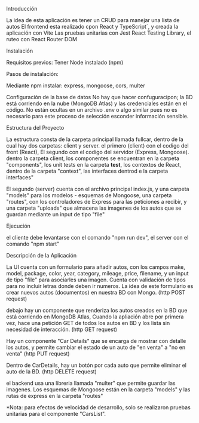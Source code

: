 Introducción

La idea de esta aplicación es tener un CRUD para manejar una lista de autos
El frontend esta realizado cpon React y TypeScript´, y creada la aplicación con Vite
Las pruebas unitarias con Jest React Testing Library,
el ruteo con React Router DOM

Instalación

Requisitos previos: Tener Node instalado (npm)

Pasos de instalación:

Mediante npm instalar: express, mongoose, cors, multer

Configuración de la base de datos
No hay que hacer confuguracipon; la BD está corriendo en la nube (MongoDB Atlas) y las credenciales están en el código. No están ocultas en un archivo .env o algo similar
pues no es necesario para este proceso de selección esconder información sensible.

Estructura del Proyecto

La estructura consta de la carpeta principal llamada fullcar, dentro de la cual hay dos carpetas: client y server. el primero (client) con el codigo del front (React), El segundo con el codigo del servidor (Express, Mongoose).
dentro la carpeta client, los componentes se encuentran en la carpeta "components", los unit tests en la carpeta __test__, los contextos de React, dentro de la carpeta "context", las interfaces dentrod e la carpeta interfaces"

El segundo (server) cuenta con el archivo principal index.js, y una carpeta "models" para los modelos - esquemas de Mongoose, una carpeta "routes", con los controladores de Express para las peticiones a recibir,  y una carpeta "uploads" que almacena las imagenes de los autos que se guardan mediante un input de tipo "file"

Ejecución

el cliente debe levantarse con el comando "npm run dev", el server con el comando "npm start"

Descripción de la Aplicación

La UI cuenta con un formulario para añadir autos, con los campos make, model, package, color, year, category, mileage, price, filename, y un input de tipo "file" para asociarles una imagen. Cuenta con validación de tipos para no incluir letras donde deben ir numeros.
La idea de este formulario es crear nuevos autos (documentos) en nuestra BD con Mongo. (http POST request)

debajo hay un componente que renderiza los autos creados en la BD que está corriendo en MongoDB Atlas,
Cuando la apliación abre por primera vez, hace una petición GET de todos los autos en BD y los lista sin necesidad de interacción. (http GET request)

Hay un componente "Car Details" que se encarga de mostrar con detalle los autos, y permite cambiar el estado de un auto de "en venta" a "no en venta" (http PUT request)

Dentro de CarDetails, hay un botón por cada auto que permite eliminar el auto de la BD. (http DELETE request)


el backend usa una libreria llamada "multer" que permite guardar las imagenes.
Los esquemas de Mongoose están en la carpeta "models" y las rutas de express en la carpeta "routes"


*Nota:  para efectos de velocidad de desarrollo, solo se realizaron pruebas unitarias para el componente "CarsList".